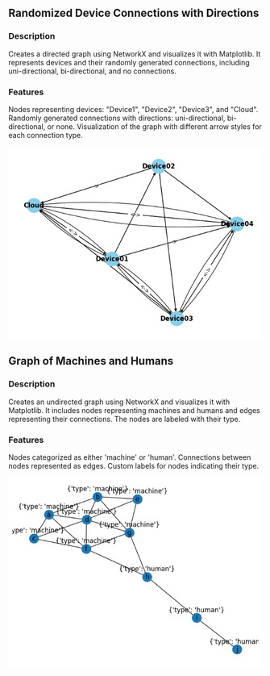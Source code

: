 ## Randomized Device Connections with Directions
### Description
Creates a directed graph using NetworkX and visualizes it with Matplotlib. It represents devices and their randomly generated connections, including uni-directional, bi-directional, and no connections.

### Features
Nodes representing devices: "Device1", "Device2", "Device3", and "Cloud".
Randomly generated connections with directions: uni-directional, bi-directional, or none.
Visualization of the graph with different arrow styles for each connection type.

![randomized_device_connections_with_directions](randomized_device_connections_with_directions.png)


## Graph of Machines and Humans
### Description
Creates an undirected graph using NetworkX and visualizes it with Matplotlib. It includes nodes representing machines and humans and edges representing their connections. The nodes are labeled with their type.

### Features
Nodes categorized as either 'machine' or 'human'.
Connections between nodes represented as edges.
Custom labels for nodes indicating their type.

![graph_of_machines_and_humans](graph_of_machines_and_humans.png)


